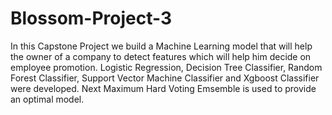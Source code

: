 # Blossom-Project-3
In this Capstone Project we build a Machine Learning model that will help the owner of a company to detect features which will help him 
decide on employee promotion. Logistic Regression, Decision Tree Classifier, Random Forest Classifier, Support Vector Machine Classifier and 
Xgboost Classifier were developed. Next Maximum Hard Voting Emsemble is used to provide an optimal model.
